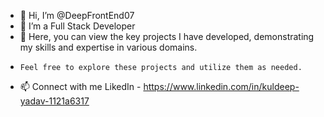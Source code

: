 - 👋 Hi, I’m @DeepFrontEnd07
- 👀 I’m a Full Stack Developer
- 🌱 Here, you can view the key projects I have developed, demonstrating my skills and expertise in various domains.
-     Feel free to explore these projects and utilize them as needed.
- 📫 Connect with me LikedIn - https://www.linkedin.com/in/kuldeep-yadav-1121a6317
<!---
DeepFrontEnd07/DeepFrontEnd07 is a ✨ special ✨ repository because its `README.md` (this file) appears on your GitHub profile.
You can click the Preview link to take a look at your changes.
--->
